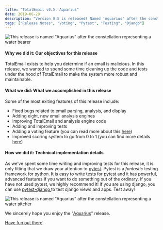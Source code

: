 ```yaml
---
title: "TotalEmail v0.5: Aquarius"
date: 2019-06-20
description: "Version 0.5 is released! Named 'Aquarius' after the constellation representing a water bearer, this release improves the robustness and maintainability of the code under the hood of TotalEmail. In this blog post, we'll discuss a few of the new things we are most excited about!"
tags: ["Release Notes", "Voting", "Pytest", "Testing", "Django"]
---
```


![This release is named "Aquarius" after the constellation representing a water bearer](/imgs/aquarius-annotated.png)

#### Why we did it: Our objectives for this release

TotalEmail exists to help you determine if an email is malicious. In this release, we wanted to spend some time cleaning up the code and tests under the hood of TotalEmail to make the system more robust and maintainable.

#### What we did: What we accomplished in this release

Some of the most exiting features of this release include:

- Fixed bugs related to email parsing, analysis, and display
- Adding eight, new email analysis engines
- Improving TotalEmail and analysis engine code
- Adding and improving tests
- Adding a voting feature (you can read more about this [here](https://blog.totalemail.io/email-voting-0/))
- Improved scoring system to go from 0 to 1 (you can find more details [here](https://blog.totalemail.io/email-scoring-0/))

#### How we did it: Technical implementation details

As we've spent some time writing and improving tests for this release, it is only fitting that we draw your attention to [pytest](https://docs.pytest.org/en/latest/). Pytest is a *fantastic* testing framework for python. It is easy to write tests for pytest and it has powerful, advanced features if you want to do something out of the ordinary. If you have not used pytest, we highly recommend it! If you are using django, you can use [pytest-django
](https://pytest-django.readthedocs.io/en/latest/) to test django views and apps. Test away!

![This release is named "Aquarius" after the constellation representing a water pitcher](/imgs/aquarius.svg.png)

We sincerely hope you enjoy the "[Aquarius](https://en.wikipedia.org/wiki/Aquarius_(constellation))" release.

[Have fun out there](https://totalemail.io/email/5c38b3d55ca07cf7b4363ae666f7ed2b9a469a727d4f877dc286f420b42137fd)!
